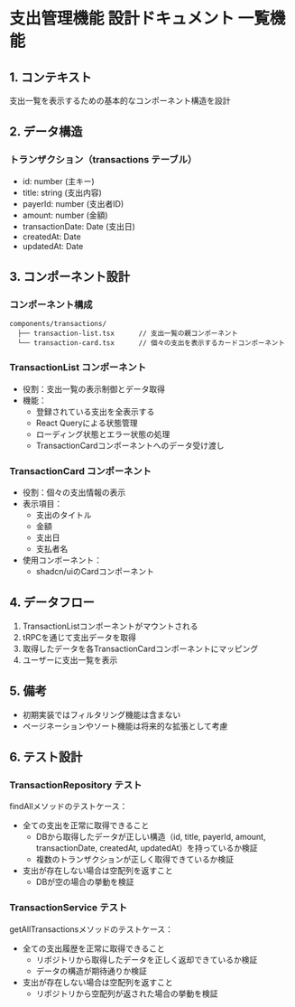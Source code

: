# 支出管理機能 設計ドキュメント 一覧機能

## 1. コンテキスト

支出一覧を表示するための基本的なコンポーネント構造を設計

## 2. データ構造

### トランザクション（transactions テーブル）

- id: number (主キー)
- title: string (支出内容)
- payerId: number (支出者ID)
- amount: number (金額)
- transactionDate: Date (支出日)
- createdAt: Date
- updatedAt: Date

## 3. コンポーネント設計

### コンポーネント構成

```
components/transactions/
  ├── transaction-list.tsx      // 支出一覧の親コンポーネント
  └── transaction-card.tsx      // 個々の支出を表示するカードコンポーネント
```

### TransactionList コンポーネント

- 役割：支出一覧の表示制御とデータ取得
- 機能：
  - 登録されている支出を全表示する
  - React Queryによる状態管理
  - ローディング状態とエラー状態の処理
  - TransactionCardコンポーネントへのデータ受け渡し

### TransactionCard コンポーネント

- 役割：個々の支出情報の表示
- 表示項目：
  - 支出のタイトル
  - 金額
  - 支出日
  - 支払者名
- 使用コンポーネント：
  - shadcn/uiのCardコンポーネント

## 4. データフロー

1. TransactionListコンポーネントがマウントされる
2. tRPCを通じて支出データを取得
3. 取得したデータを各TransactionCardコンポーネントにマッピング
4. ユーザーに支出一覧を表示

## 5. 備考

- 初期実装ではフィルタリング機能は含まない
- ページネーションやソート機能は将来的な拡張として考慮

## 6. テスト設計

### TransactionRepository テスト

findAllメソッドのテストケース：

- 全ての支出を正常に取得できること
  - DBから取得したデータが正しい構造（id, title, payerId, amount, transactionDate, createdAt, updatedAt）を持っているか検証
  - 複数のトランザクションが正しく取得できているか検証
- 支出が存在しない場合は空配列を返すこと
  - DBが空の場合の挙動を検証

### TransactionService テスト

getAllTransactionsメソッドのテストケース：

- 全ての支出履歴を正常に取得できること
  - リポジトリから取得したデータを正しく返却できているか検証
  - データの構造が期待通りか検証
- 支出が存在しない場合は空配列を返すこと
  - リポジトリから空配列が返された場合の挙動を検証

